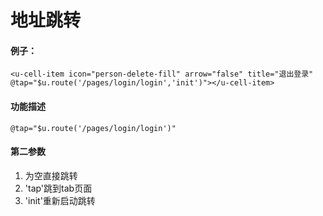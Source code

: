# 地址跳转

#### 例子：
```
<u-cell-item icon="person-delete-fill" arrow="false" title="退出登录" @tap="$u.route('/pages/login/login','init')"></u-cell-item>
```

#### 功能描述

```
@tap="$u.route('/pages/login/login')"
```

#### 第二参数

1. 为空直接跳转
2. 'tap'跳到tab页面
3. 'init'重新启动跳转